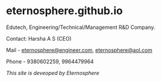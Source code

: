 # eternosphere.github.io
Edutech, Engineering/Technical/Management R&D Company.

Contact: Harsha A S (CEO)

Mail - eternosphere@engineer.com,
       eternosphere@aol.com

Phone - 9380602259, 9964479964

_This site is deveoped by Eternosphere_
